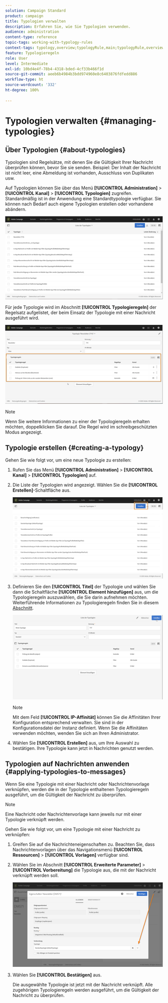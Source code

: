 ```yaml
---
solution: Campaign Standard
product: campaign
title: Typologien verwalten
description: Erfahren Sie, wie Sie Typologien verwenden.
audience: administration
content-type: reference
topic-tags: working-with-typology-rules
context-tags: typology,overview;typologyRule,main;typologyRule,overview
feature: Typologieregeln
role: User
level: Intermediate
exl-id: 10bd4e4f-78b4-4318-bded-4cf33b466f1d
source-git-commit: aeeb6b4984b3bdd974960e8c6403876fdfedd886
workflow-type: ht
source-wordcount: '332'
ht-degree: 100%

---
```


# Typologien verwalten {#managing-typologies}

## Über Typologien {#about-typologies}

Typologien sind Regelsätze, mit denen Sie die Gültigkeit Ihrer Nachricht überprüfen können, bevor Sie sie senden. Beispiel: Der Inhalt der Nachricht ist nicht leer, eine Abmeldung ist vorhanden, Ausschluss von Duplikaten usw.

Auf Typologien können Sie über das Menü **[!UICONTROL Administration]** > **[!UICONTROL Kanal]** > **[!UICONTROL Typologien]** zugreifen. Standardmäßig ist in der Anwendung eine Standardtypologie verfügbar. Sie können nach Bedarf auch eigene Typologien erstellen oder vorhandene abändern.

![](assets/typologies-list.png)

Für jede Typologie wird im Abschnitt **[!UICONTROL Typologieregeln]** der Regelsatz aufgelistet, der beim Einsatz der Typologie mit einer Nachricht ausgeführt wird.

![](assets/typology_typo-rule-list.png)

>[!NOTE]
>
>Wenn Sie weitere Informationen zu einer der Typologieregeln erhalten möchten, doppelklicken Sie darauf. Die Regel wird im schreibgeschützten Modus angezeigt.

## Typologie erstellen {#creating-a-typology}

Gehen Sie wie folgt vor, um eine neue Typologie zu erstellen:

1. Rufen Sie das Menü **[!UICONTROL Administration]** > **[!UICONTROL Kanal]** > **[!UICONTROL Typologien]** auf.

1. Die Liste der Typologien wird angezeigt. Wählen Sie die **[!UICONTROL Erstellen]**-Schaltfläche aus.

   ![](assets/typologies-create.png)

1. Definieren Sie den **[!UICONTROL Titel]** der Typologie und wählen Sie dann die Schaltfläche **[!UICONTROL Element hinzufügen]** aus, um die Typologieregeln auszuwählen, die Sie darin aufnehmen möchten. Weiterführende Informationen zu Typologieregeln finden Sie in diesem [Abschnitt](../../sending/using/managing-typology-rules.md).

   ![](assets/typology_addrules.png)

   >[!NOTE]
   >
   >Mit dem Feld **[!UICONTROL IP-Affinität]** können Sie die Affinitäten Ihrer Konfiguration entsprechend verwalten. Sie sind in der Konfigurationsdatei der Instanz definiert. Wenn Sie die Affinitäten verwenden möchten, wenden Sie sich an Ihren Administrator.

1. Wählen Sie **[!UICONTROL Erstellen]** aus, um Ihre Auswahl zu bestätigen. Ihre Typologie kann jetzt in Nachrichten genutzt werden.

## Typologien auf Nachrichten anwenden {#applying-typologies-to-messages}

Wenn Sie eine Typologie mit einer Nachricht oder Nachrichtenvorlage verknüpfen, werden die in der Typologie enthaltenen Typologieregeln ausgeführt, um die Gültigkeit der Nachricht zu überprüfen.

>[!NOTE]
>
>Eine Nachricht oder Nachrichtenvorlage kann jeweils nur mit einer Typologie verknüpft werden.

Gehen Sie wie folgt vor, um eine Typologie mit einer Nachricht zu verknüpfen:

1. Greifen Sie auf die Nachrichteneigenschaften zu. Beachten Sie, dass Nachrichtenvorlagen über das Navigationsmenü **[!UICONTROL Ressourcen]** > **[!UICONTROL Vorlagen]** verfügbar sind.

1. Wählen Sie im Abschnitt **[!UICONTROL Erweiterte Parameter]** > **[!UICONTROL Vorbereitung]** die Typologie aus, die mit der Nachricht verknüpft werden soll.

   ![](assets/typology_message.png)

1. Wählen Sie **[!UICONTROL Bestätigen]** aus.

   Die ausgewählte Typologie ist jetzt mit der Nachricht verknüpft. Alle zugehörigen Typologieregeln werden ausgeführt, um die Gültigkeit der Nachricht zu überprüfen.
